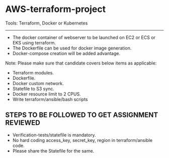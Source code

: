 # AWS-terraform-project
Tools: Terraform, Docker or Kubernetes

--------------------------
- The docker container of webserver to be launched on EC2 or ECS or EKS using terraform.
- The Dockerfile can be used for docker image generation.
- Docker-compose creation will be added advantage.

Note: Please make sure that candidate covers below items as applicable:
- Terraform modules.
- Dockerfile.
- Docker custom network.
- Statefile to S3 sync.
- Docker resource limit to 2 CPUS.
- Write terraform/ansible/bash scripts

STEPS TO BE FOLLOWED TO GET ASSIGNMENT REVIEWED
---------------------------------------------------------------------------

- Verification-tests/statefile is mandatory.
- No hard coding access_key, secret_key, region in terraform/ansible code.
- Please share the Statefile for the same.






